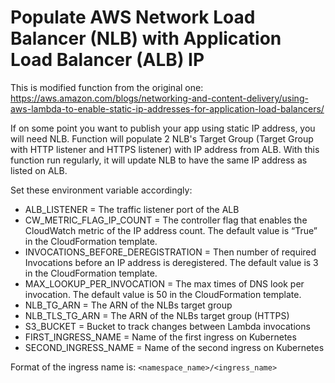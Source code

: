 # Populate AWS Network Load Balancer (NLB) with Application Load Balancer (ALB) IP

This is modified function from the original one: 
https://aws.amazon.com/blogs/networking-and-content-delivery/using-aws-lambda-to-enable-static-ip-addresses-for-application-load-balancers/

If on some point you want to publish your app using static IP address, you will need NLB.
Function will populate 2 NLB's Target Group (Target Group with HTTP listener and HTTPS listener) with IP address from ALB. With this function run regularly, it will update NLB to have the same IP address as listed on ALB.

Set these environment variable accordingly:

- ALB_LISTENER = The traffic listener port of the ALB
- CW_METRIC_FLAG_IP_COUNT = The controller flag that enables the CloudWatch metric of the IP address count. The default value is “True” in the CloudFormation template.
- INVOCATIONS_BEFORE_DEREGISTRATION = Then number of required Invocations before an IP address is deregistered. The default value is 3 in the CloudFormation template.
- MAX_LOOKUP_PER_INVOCATION = The max times of DNS look per invocation. The default value is 50 in the CloudFormation template.
- NLB_TG_ARN = The ARN of the NLBs target group
- NLB_TLS_TG_ARN =  The ARN of the NLBs target group (HTTPS)
- S3_BUCKET = Bucket to track changes between Lambda invocations
- FIRST_INGRESS_NAME = Name of the first ingress on Kubernetes
- SECOND_INGRESS_NAME = Name of the second ingress on Kubernetes

Format of the ingress name is:
`<namespace_name>/<ingress_name>`
